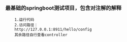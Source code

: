 ### 最基础的springboot测试项目，包含对注解的解释
```
    1.运行代码
    2.访问路径：
    http://127.0.0.1:8911/hello/config
    其余路径自行查看controller
```